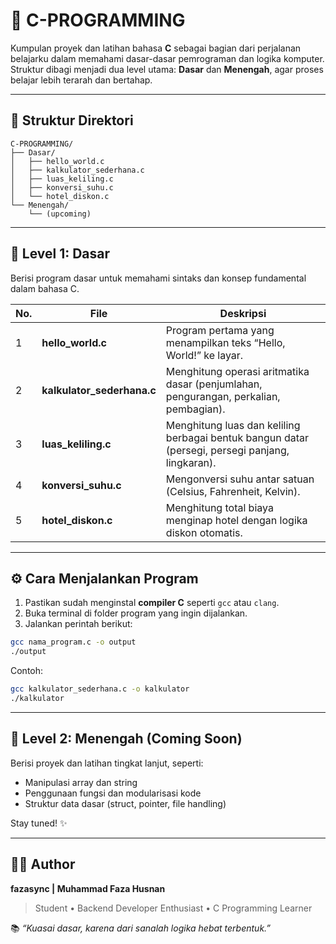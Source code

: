 # 🧠 C-PROGRAMMING

Kumpulan proyek dan latihan bahasa **C** sebagai bagian dari perjalanan belajarku dalam memahami dasar-dasar pemrograman dan logika komputer.  
Struktur dibagi menjadi dua level utama: **Dasar** dan **Menengah**, agar proses belajar lebih terarah dan bertahap.

---

## 📁 Struktur Direktori

```
C-PROGRAMMING/
├── Dasar/
│   ├── hello_world.c
│   ├── kalkulator_sederhana.c
│   ├── luas_keliling.c
│   ├── konversi_suhu.c
│   └── hotel_diskon.c
└── Menengah/
    └── (upcoming)
```

---

## 🧩 Level 1: Dasar

Berisi program dasar untuk memahami sintaks dan konsep fundamental dalam bahasa C.

| No. | File | Deskripsi |
|-----|------|------------|
| 1 | **hello_world.c** | Program pertama yang menampilkan teks “Hello, World!” ke layar. |
| 2 | **kalkulator_sederhana.c** | Menghitung operasi aritmatika dasar (penjumlahan, pengurangan, perkalian, pembagian). |
| 3 | **luas_keliling.c** | Menghitung luas dan keliling berbagai bentuk bangun datar (persegi, persegi panjang, lingkaran). |
| 4 | **konversi_suhu.c** | Mengonversi suhu antar satuan (Celsius, Fahrenheit, Kelvin). |
| 5 | **hotel_diskon.c** | Menghitung total biaya menginap hotel dengan logika diskon otomatis. |

---

## ⚙️ Cara Menjalankan Program

1. Pastikan sudah menginstal **compiler C** seperti `gcc` atau `clang`.  
2. Buka terminal di folder program yang ingin dijalankan.  
3. Jalankan perintah berikut:

```bash
gcc nama_program.c -o output
./output
```

Contoh:
```bash
gcc kalkulator_sederhana.c -o kalkulator
./kalkulator
```

---

## 🚀 Level 2: Menengah (Coming Soon)

Berisi proyek dan latihan tingkat lanjut, seperti:
- Manipulasi array dan string  
- Penggunaan fungsi dan modularisasi kode  
- Struktur data dasar (struct, pointer, file handling)

Stay tuned! ✨

---

## 👨‍💻 Author

**fazasync | Muhammad Faza Husnan**  
> Student • Backend Developer Enthusiast • C Programming Learner  

📚 *“Kuasai dasar, karena dari sanalah logika hebat terbentuk.”*
